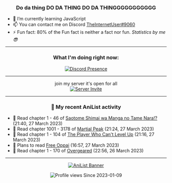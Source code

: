 <div align="center">

### Do da thing DO DA THING DO DA THINGGGGGGGGGGG
</div>

- 🌱 I’m currently learning JavaScript
- 📫 You can contact me on Discord [TheInternetUser#9060](https://discord.com/users/534117072796385300)
- ⚡ Fun fact: 80% of the Fun fact is neither a fact nor fun. _Statistics by me 😎_
<hr>

<div align="center">

### What I'm doing right now:
[![Discord Presence](https://lanyard.cnrad.dev/api/534117072796385300)](https://discord.com/users/534117072796385300)
<hr>

join my server it's open for all <br>
[![Server Invite](https://invidget.switchblade.xyz/bfYgVHxrSs)](https://discord.gg/bfYgVHxrSs)

<hr>
  
### 🌸 My recent AniList activity

</div>

<!-- ANILIST_ACTIVITY:start -->

-   📖 Read chapter 1 - 46 of [Saotome Shimai wa Manga no Tame Nara!?](https://anilist.co/manga/103621) (21:40, 27 March 2023)
-   📖 Read chapter 1001 - 3178 of [Martial Peak](https://anilist.co/manga/104494) (21:24, 27 March 2023)
-   📖 Read chapter 1 - 104 of [The Player Who Can't Level Up](https://anilist.co/manga/130511) (21:16, 27 March 2023)
-   📖 Plans to read [Free Oppai](https://anilist.co/manga/133569) (16:57, 27 March 2023)
-   📖 Read chapter 1 - 170 of [Overgeared](https://anilist.co/manga/117460) (22:56, 26 March 2023)

<!-- ANILIST_ACTIVITY:end -->
<hr>

<div align="center">

[![AniList Banner](https://img.anili.st/User/929966)](https://anilist.co/user/TheInternetUser)

![Profile views](https://gpvc.arturio.dev/TheInternetUse7) Since 2023-01-09

</div>
